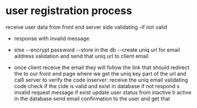 # user registration process

receive user data from front end
server side validating
-if not valid

- response with invalid message
- else
  --encrypt password
  --store in the db
  --create uniq url for email address validation and send that uniq url to client email

- once client receive the email they will follow the link that should redirect the to our front end page where we get the uniq key part of the url and calll server to verify the code
  inserver:
  receive the uniq email validating code
  check if the cide is valid and exist in database
  if not
  respond s invalid request message
  if exist
  update user status from inactive ti active in the database
  send email confirmation to the user and get that
